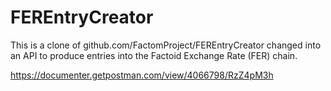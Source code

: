 # FEREntryCreator
This is a clone of github.com/FactomProject/FEREntryCreator changed into an API to produce entries into the Factoid Exchange Rate (FER) chain.

https://documenter.getpostman.com/view/4066798/RzZ4pM3h

